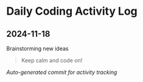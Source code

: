 # Daily Coding Activity Log

## 2024-11-18

Brainstorming new ideas

> Keep calm and code on!

*Auto-generated commit for activity tracking*
